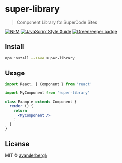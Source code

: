 # super-library

> Component Library for SuperCode Sites

[![NPM](https://img.shields.io/npm/v/super-library.svg)](https://www.npmjs.com/package/super-library) [![JavaScript Style Guide](https://img.shields.io/badge/code_style-standard-brightgreen.svg)](https://standardjs.com) [![Greenkeeper badge](https://badges.greenkeeper.io/supercode-de/super-library.svg)](https://greenkeeper.io/)

## Install

```bash
npm install --save super-library
```

## Usage

```jsx
import React, { Component } from 'react'

import MyComponent from 'super-library'

class Example extends Component {
  render () {
    return (
      <MyComponent />
    )
  }
}
```

## License

MIT © [avanderbergh](https://github.com/avanderbergh)
